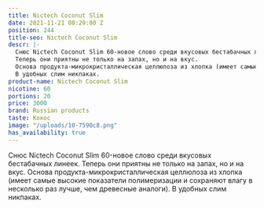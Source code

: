 ```yaml
---
title: Nictech Coconut Slim
date: 2021-11-21 08:29:00 Z
position: 244
title-seo: Nictech Coconut Slim
descr: |-
  Снюс Nictech Coconut Slim 60-новое слово среди вкусовых бестабачных линеек.
  Теперь они приятны не только на запах, но и на вкус.
  Основа продукта-микрокристаллическая целлюлоза из хлопка (имеет самые высокие показатели полимеризации и сохраняют влагу в несколько раз лучше, чем древесные аналоги).
  В удобных слим никпаках.
product-name: Nictech Coconut Slim
nicotine: 60
portions: 20
price: 3000
brand: Russian products
taste: Кокос
image: "/uploads/10-7590c8.png"
has_availability: true
---
```


Снюс Nictech Coconut Slim 60-новое слово среди вкусовых бестабачных линеек.
Теперь они приятны не только на запах, но и на вкус.
Основа продукта-микрокристаллическая целлюлоза из хлопка (имеет самые высокие показатели полимеризации и сохраняют влагу в несколько раз лучше, чем древесные аналоги).
В удобных слим никпаках.